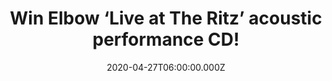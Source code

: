 ---
campaign-uuid: "c-6ba2b468-3664-4fc6-aed4-792fd030944f"
type: "Competition"
category: "Music"
date: "2020-04-27T06:00:00.000Z"
end-date: "2020-05-27T23:59:00.000Z"
disable-form: false
is_promoted: false
has_entry_page: true
title: "Win Elbow ‘Live at The Ritz’ acoustic performance CD!"
competition-description: "<p>’Live at The Ritz’ is a recording of the band’s intimate\
  \ show at Manchester’s Ritz in October 2019, allowing fans to experience what it\
  \ was like for the band to return to the scene of some of their earliest shows.</p>\n\
  <p>Click below and it could be yours!</p>\n"
hero-header: "Win Elbow ‘Live at The Ritz’ acoustic performance CD!"
terms-confirmation: "N/A"
banner-img: "https://assets.expresslyapp.com/asset-a4be766b-82a0-48d5-86ed-04079046efe5.jpg"
logo-left-href: "aaa.nme.com"
logo-left-image: "https://assets.expresslyapp.com/asset-0762ecf7-43e0-4547-8c1b-0aebbe49a1c4.jpg"
logo-left-title: "NME AAA"
bg-image-hero: "https://assets.expresslyapp.com/asset-40d92eb7-cb93-4a84-9c68-8916afdb1e96.jpg"
bg-image-first: "https://assets.expresslyapp.com/asset-98bef48b-15da-47c4-bdd6-51ed959559ac.jpg"
section1-content: "<p>Live at The Ritz’ is a recording of the band’s intimate show\
  \ at Manchester’s Ritz in October 2019, allowing fans to experience what it was\
  \ like for the band to return to the scene of some of their earliest shows.’Empires’\
  , ‘Newborn’, ‘Great Expectations’ are some of their songs you can discover in this\
  \ amazing recording of the band.</p>\n<p>Click below for a chance to win.</p>\n"
entry-title: "Win Elbow ‘Live at The Ritz’ acoustic performance CD!"
entry-content: "<p>Enter the draw to win Elbow ‘Live at The Ritz’ acoustic performance\
  \ CD by completing the form below before 23:59 on the 27th of May 2020.</p>\n"
has-winner: false
prize-description: "Elbow ‘Live at The Ritz’ acoustic performance CD!"
special-conditions: "Multiple entries are allowed up to one every day.\r\n\r\nThis\
  \ competition is also available on: https://club.expressly.io/competitions/elbow-live-cd"
country-restrictions:
- "GB"
---